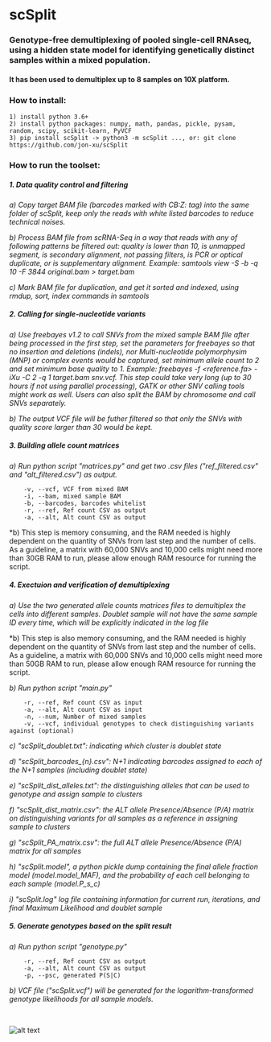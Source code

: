 # scSplit
### Genotype-free demultiplexing of pooled single-cell RNAseq, using a hidden state model for identifying genetically distinct samples within a mixed population.  
#### It has been used to demultiplex up to 8 samples on 10X platform.

### How to install:
    1) install python 3.6+
    2) install python packages: numpy, math, pandas, pickle, pysam, random, scipy, scikit-learn, PyVCF
    3) pip install scSplit -> python3 -m scSplit ..., or: git clone https://github.com/jon-xu/scSplit

### How to run the toolset:

##### 1. Data quality control and filtering
   *a) Copy target BAM file (barcodes marked with CB:Z: tag) into the same folder of scSplit, keep only the reads with white listed barcodes to reduce technical noises.*
   
   *b) Process BAM file from scRNA-Seq in a way that reads with any of following patterns be filtered out: quality is lower than 10,  is unmapped segment, is secondary alignment, not passing filters, is PCR or optical duplicate, or is supplementary alignment. Example: samtools view -S -b -q 10 -F 3844 original.bam > target.bam*
   
   *c) Mark BAM file for duplication, and get it sorted and indexed, using rmdup, sort, index commands in samtools*
   
##### 2. Calling for single-nucleotide variants
   *a) Use freebayes v1.2 to call SNVs from the mixed sample BAM file after being processed in the first step, set the parameters for freebayes so that no insertion and deletions (indels), nor Multi-nucleotide polymorphysim (MNP) or complex events would be captured, set minimum allele count to 2 and set minimum base quality to 1.  Example: freebayes -f <reference.fa> -iXu -C 2 -q 1 target.bam snv.vcf. This step could take very long (up to 30 hours if not using parallel processing), GATK or other SNV calling tools might work as well.  Users can also split the BAM by chromosome and call SNVs separately.*
   
   *b) The output VCF file will be futher filtered so that only the SNVs with quality score larger than 30 would be kept.*

##### 3. Building allele count matrices
   *a) Run python script "matrices.py" and get two .csv files ("ref_filtered.csv" and "alt_filtered.csv") as output.*
   
        -v, --vcf, VCF from mixed BAM
        -i, --bam, mixed sample BAM        
        -b, --barcodes, barcodes whitelist        
        -r, --ref, Ref count CSV as output        
        -a, --alt, Alt count CSV as output
   
   *b) This step is memory consuming, and the RAM needed is highly dependent on the quantity of SNVs from last step and the number of cells. As a guideline, a matrix with 60,000 SNVs and 10,000 cells might need more than 30GB RAM to run, please allow enough RAM resource for running the script.

##### 4. Exectuion and verification of demultiplexing
   *a) Use the two generated allele counts matrices files to demultiplex the cells into different samples.  Doublet sample will not have the same sample ID every time, which will be explicitly indicated in the log file*

   *b) This step is also memory consuming, and the RAM needed is highly dependent on the quantity of SNVs from last step and the number of cells. As a guideline, a matrix with 60,000 SNVs and 10,000 cells might need more than 50GB RAM to run, please allow enough RAM resource for running the script.
   
   *b) Run python script "main.py"*
   
        -r, --ref, Ref count CSV as input        
        -a, --alt, Alt count CSV as input        
        -n, --num, Number of mixed samples
        -v, --vcf, individual genotypes to check distinguishing variants against (optional)
        
   *c) "scSplit_doublet.txt": indicating which cluster is doublet state*
   
   *d) "scSplit_barcodes_{n}.csv": N+1 indicating barcodes assigned to each of the N+1 samples (including doublet state)*
   
   *e) "scSplit_dist_alleles.txt": the distinguishing alleles that can be used to genotype and assign sample to clusters*
   
   *f) "scSplit_dist_matrix.csv": the ALT allele Presence/Absence (P/A) matrix on distinguishing variants for all samples as a reference in assigning sample to clusters*

   *g) "scSplit_PA_matrix.csv": the full ALT allele Presence/Absence (P/A) matrix for all samples* 
   
   *h) "scSplit.model", a python pickle dump containing the final allele fraction model (model.model_MAF), and the probability of each cell belonging to each sample (model.P_s_c)*
   
   *i) "scSplit.log" log file containing information for current run, iterations, and final Maximum Likelihood and doublet sample*

##### 5. Generate genotypes based on the split result
   *a) Run python script "genotype.py"*
             
        -r, --ref, Ref count CSV as output        
        -a, --alt, Alt count CSV as output
        -p, --psc, generated P(S|C)
        
   *b) VCF file ("scSplit.vcf") will be generated for the logarithm-transformed genotype likelihoods for all sample models.*

<br/>

![alt text](https://github.com/jon-xu/scSplit/blob/master/man/figure1_pipeline.png)

